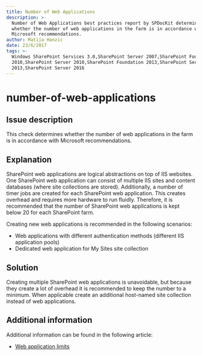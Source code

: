 ```yaml
---
title: Number of Web Applications
description: >-
  Number of Web Applications best practices report by SPDocKit determines
  whether the number of web applications in the farm is in accordance with
  Microsoft recommendations.
author: Matija Hanzic
date: 23/6/2017
tags: >-
  Windows SharePoint Services 3.0,SharePoint Server 2007,SharePoint Foundation
  2010,SharePoint Server 2010,SharePoint Foundation 2013,SharePoint Server
  2013,SharePoint Server 2016
---
```


# number-of-web-applications

## Issue description

This check determines whether the number of web applications in the farm is in accordance with Microsoft recommendations.

## Explanation

SharePoint web applications are logical abstractions on top of IIS websites. One SharePoint web application can consist of multiple IIS sites and content databases \(where site collections are stored\). Additionally, a number of timer jobs are created for each SharePoint web application. This creates overhead and requires more hardware to run fluidly. Therefore, it is recommended that the number of SharePoint web applications is kept below 20 for each SharePoint farm.

Creating new web applications is recommended in the following scenarios:

* Web applications with different authentication methods \(different IIS application pools\)
* Dedicated web application for My Sites site collection

## Solution

Creating multiple SharePoint web applications is unavoidable, but because they create a lot of overhead it is recommended to keep the number to a minimum. When applicable create an additional host-named site collection instead of web applications.

## Additional information

Additional information can be found in the following article:

* [Web application limits](https://technet.microsoft.com/en-us/library/cc262787%28v=office.16%29.aspx?f=255&MSPPError=-2147217396#WebApplication)

